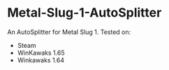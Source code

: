 # Metal-Slug-1-AutoSplitter
An AutoSplitter for Metal Slug 1.
Tested on:
  - Steam
  - WinKawaks 1.65
  - Winkawaks 1.64
